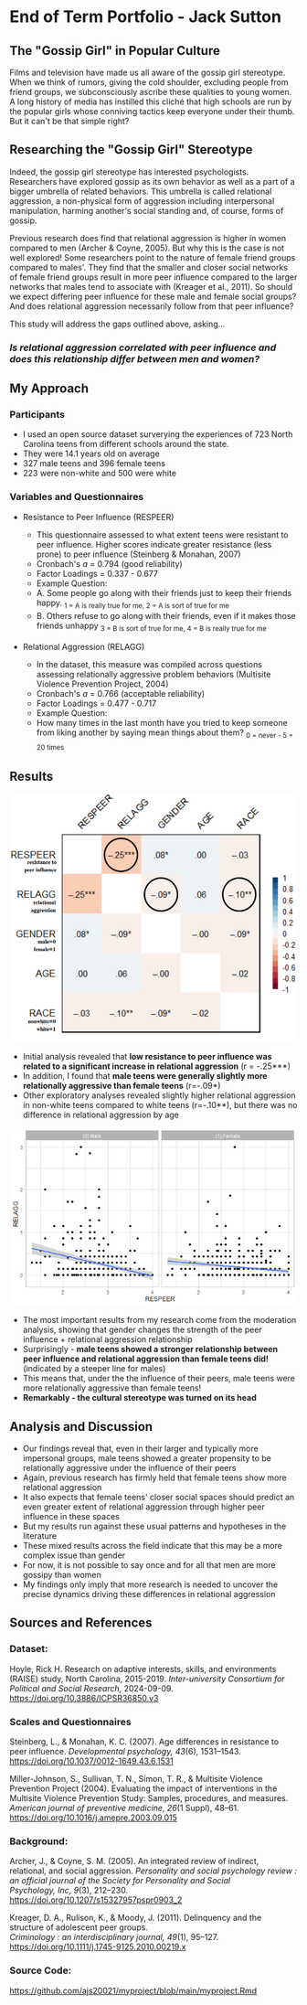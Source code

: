 # End of Term Portfolio - Jack Sutton
## The "Gossip Girl" in Popular Culture
  Films and television have made us all aware of the gossip girl stereotype. When we think of rumors, giving the cold shoulder, excluding people from friend groups, we subconsciously ascribe these qualities to young women. A long history of media has instilled this cliché that high schools are run by the popular girls whose conniving tactics keep everyone under their thumb. But it can't be that simple right? 
## Researching the "Gossip Girl" Stereotype
  Indeed, the gossip girl stereotype has interested psychologists. Researchers have explored gossip as its own behavior as well as a part of a bigger umbrella of related behaviors. This umbrella is called relational aggression, a non-physical form of aggression including interpersonal manipulation, harming another's social standing and, of course, forms of gossip.
  
  Previous research does find that relational aggression is higher in women compared to men (Archer & Coyne, 2005). But why this is the case is not well explored! Some researchers point to the nature of female friend groups compared to males'. They find that the smaller and closer social networks of female friend groups result in more peer influence compared to the larger networks that males tend to associate with (Kreager et al., 2011). So should we expect differing peer influence for these male and female social groups? And does relational aggression necessarily follow from that peer influence?

  This study will address the gaps outlined above, asking...
  
### ___Is relational aggression correlated with peer influence and does this relationship differ between men and women?___

## My Approach
### Participants
- I used an open source dataset surverying the experiences of 723 North Carolina teens from different schools around the state. 
- They were 14.1 years old on average
- 327 male teens and 396 female teens
- 223 were non-white and 500 were white

### Variables and Questionnaires
- Resistance to Peer Influence (RESPEER)
  -  This questionnaire assessed to what extent teens were resistant to peer influence. Higher scores indicate greater resistance (less prone) to peer influence (Steinberg & Monahan, 2007)
  -  Cronbach's _a_ = 0.794 (good reliability)
  -  Factor Loadings = 0.337 - 0.677
  -  Example Question:
    -  A. Some people go along with their friends just to keep their friends happy. 
<sub>1 = A is really true for me, 2 = A is sort of true for me<sub> 
    -  B. Others refuse to go along with their friends, even if it makes those friends unhappy
<sub>3 = B is sort of true for me, 4 = B is really true for me<sub>

- Relational Aggression (RELAGG)
  -   In the dataset, this measure was compiled across questions assessing relationally aggressive problem behaviors (Multisite Violence Prevention Project, 2004)
  -   Cronbach's _a_ = 0.766 (acceptable reliability)
  -   Factor Loadings = 0.477 - 0.717
  -   Example Question:
    -   How many times in the last month have you tried to keep someone from liking another by saying mean things about them?
<sub>0 = never - 5 = 20 times<sub>

## Results

![graph1](/image/corrmatrix.png/)

- Initial analysis revealed that __low resistance to peer influence was related to a significant increase in relational aggression__ (r = -.25***)
- In addition, I found that __male teens were generally slightly more relationally aggressive than female teens__ (r=-.09*)
- Other exploratory analyses revealed slightly higher relational aggression in non-white teens compared to white teens (r=-.10**), but there was no difference in relational aggression by age

![graph1](/image/moderation.png/)

- The most important results from my research come from the moderation analysis, showing that gender changes the strength of the peer influence + relational aggression relationship
- Surprisingly - __male teens showed a stronger relationship between peer influence and relational aggression than female teens did!__ (indicated by a steeper line for males)
- This means that, under the the influence of their peers, male teens were more relationally aggressive than female teens!
- __Remarkably - the cultural stereotype was turned on its head__


## Analysis and Discussion
- Our findings reveal that, even in their larger and typically more impersonal groups, male teens showed a greater propensity to be relationally aggressive under the influence of their peers
- Again, previous research has firmly held that female teens show more relational aggression
- It also expects that female teens' closer social spaces should predict an even greater extent of relational aggression through higher peer influence in these spaces
- But my results run against these usual patterns and hypotheses in the literature
- These mixed results across the field indicate that this may be a more complex issue than gender
- For now, it is not possible to say once and for all that men are more gossipy than women
- My findings only imply that more research is needed to uncover the precise dynamics driving these differences in relational aggression

## Sources and References

### Dataset:
Hoyle, Rick H. Research on adaptive interests, skills, and environments (RAISE) study, North Carolina, 2015-2019. _Inter-university Consortium for Political and Social Research,_ 2024-09-09.     
  https://doi.org/10.3886/ICPSR36850.v3

### Scales and Questionnaires
Steinberg, L., & Monahan, K. C. (2007). Age differences in resistance to peer influence. _Developmental psychology, 43_(6), 1531–1543. https://doi.org/10.1037/0012-1649.43.6.1531

Miller-Johnson, S., Sullivan, T. N., Simon, T. R., & Multisite Violence Prevention Project (2004). Evaluating the impact of interventions in the Multisite Violence Prevention Study: Samples, procedures, and measures. _American journal of preventive medicine, 26_(1 Suppl), 48–61. https://doi.org/10.1016/j.amepre.2003.09.015

### Background:
Archer, J., & Coyne, S. M. (2005). An integrated review of indirect, relational, and social aggression. 
  _Personality and social psychology review : an official journal of the Society for Personality and Social    
  Psychology, Inc, 9_(3), 212–230. https://doi.org/10.1207/s15327957pspr0903_2

Kreager, D. A., Rulison, K., & Moody, J. (2011). Delinquency and the structure of adolescent peer groups.   
  _Criminology : an interdisciplinary journal, 49_(1), 95–127. https://doi.org/10.1111/j.1745-9125.2010.00219.x

### Source Code:
https://github.com/ajs20021/myproject/blob/main/myproject.Rmd






